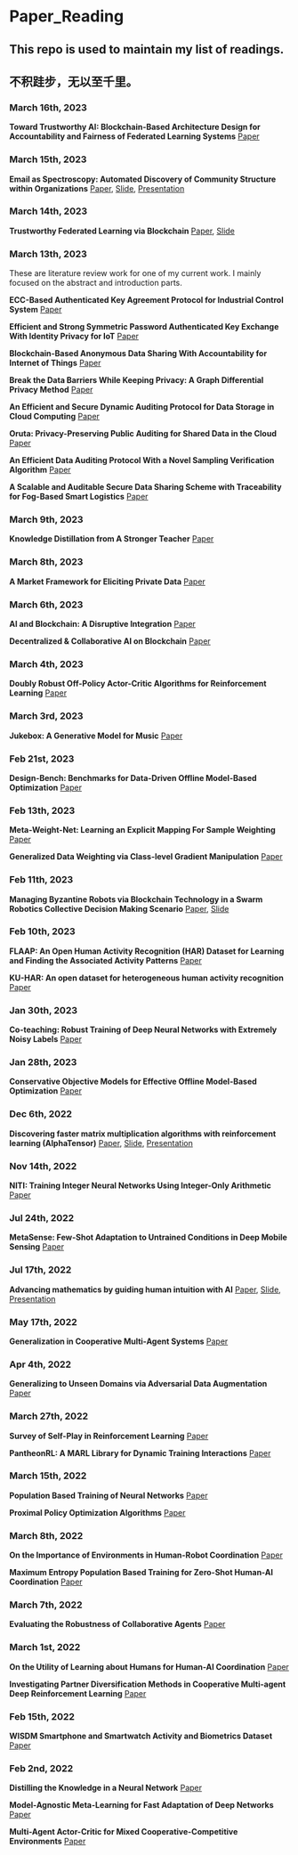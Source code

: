 # Paper_Reading

## This repo is used to maintain my list of readings. 

## 不积跬步，无以至千里。

### March 16th, 2023

**Toward Trustworthy AI: Blockchain-Based Architecture Design for Accountability and Fairness of Federated Learning Systems** [Paper](https://github.com/StevenYuan666/Paper_Reading/blob/main/Papers/Toward_Trustworthy_AI_Blockchain-Based_Architecture_Design_for_Accountability_and_Fairness_of_Federated_Learning_Systems.pdf)



### March 15th, 2023

**Email as Spectroscopy: Automated Discovery of Community Structure within Organizations** [Paper](https://github.com/StevenYuan666/Paper_Reading/blob/main/Papers/Email%20as%20Spectroscopy.pdf), [Slide](), [Presentation]()



### March 14th, 2023

**Trustworthy Federated Learning via Blockchain** [Paper](https://github.com/StevenYuan666/Paper_Reading/blob/main/Papers/Trustworthy_Federated_Learning_via_Blockchain.pdf), [Slide]()



### March 13th, 2023

These are literature review work for one of my current work. I mainly focused on the abstract and introduction parts.

**ECC-Based Authenticated Key Agreement Protocol for Industrial Control System** [Paper](https://github.com/StevenYuan666/Paper_Reading/blob/main/Papers/ECC-Based_Authenticated_Key_Agreement_Protocol_for_Industrial_Control_System.pdf)

**Efficient and Strong Symmetric Password Authenticated Key Exchange With Identity Privacy for IoT** [Paper](https://github.com/StevenYuan666/Paper_Reading/blob/main/Papers/Efficient_and_Strong_Symmetric_Password_Authenticated_Key_Exchange_With_Identity_Privacy_for_IoT.pdf)

**Blockchain-Based Anonymous Data Sharing With Accountability for Internet of Things** [Paper](https://github.com/StevenYuan666/Paper_Reading/blob/main/Papers/Blockchain-Based_Anonymous_Data_Sharing_With_Accountability_for_Internet_of_Things.pdf)

**Break the Data Barriers While Keeping Privacy: A Graph Differential Privacy Method** [Paper](https://github.com/StevenYuan666/Paper_Reading/blob/main/Papers/Break_the_Data_Barriers_While_Keeping_Privacy_A_Graph_Differential_Privacy_Method.pdf)

**An Efficient and Secure Dynamic Auditing Protocol for Data Storage in Cloud Computing** [Paper](https://github.com/StevenYuan666/Paper_Reading/blob/main/Papers/An_Efficient_and_Secure_Dynamic_Auditing_Protocol_for_Data_Storage_in_Cloud_Computing.pdf)

**Oruta: Privacy-Preserving Public Auditing for Shared Data in the Cloud** [Paper](https://github.com/StevenYuan666/Paper_Reading/blob/main/Papers/Oruta_privacy-preserving_public_auditing_for_shared_data_in_the_cloud.pdf)

**An Efficient Data Auditing Protocol With a Novel Sampling Verification Algorithm** [Paper](https://github.com/StevenYuan666/Paper_Reading/blob/main/Papers/An_Efficient_Data_Auditing_Protocol_With_a_Novel_Sampling_Verification_Algorithm.pdf)

**A Scalable and Auditable Secure Data Sharing Scheme with Traceability for Fog-Based Smart Logistics** [Paper](https://github.com/StevenYuan666/Paper_Reading/blob/main/Papers/A_Scalable_and_Auditable_Secure_Data_Sharing_Scheme_with_Traceability_for_Fog-Based_Smart_Logistics.pdf)



### March 9th, 2023

**Knowledge Distillation from A Stronger Teacher** [Paper](https://github.com/StevenYuan666/Paper_Reading/blob/main/Papers/Knowledge%20Distillation%20from%20A%20Stronger%20Teacher.pdf)



### March 8th, 2023

**A Market Framework for Eliciting Private Data** [Paper](https://github.com/StevenYuan666/Paper_Reading/blob/main/Papers/NIPS-2015-a-market-framework-for-eliciting-private-data-Paper.pdf)



### March 6th, 2023

**AI and Blockchain: A Disruptive Integration** [Paper](https://github.com/StevenYuan666/Paper_Reading/blob/main/Papers/AI_and_Blockchain_A_Disruptive_Integration.pdf)

**Decentralized & Collaborative AI on Blockchain** [Paper](https://github.com/StevenYuan666/Paper_Reading/blob/main/Papers/Decentralized_and_Collaborative_AI_on_Blockchain.pdf)



### March 4th, 2023

**Doubly Robust Off-Policy Actor-Critic Algorithms for Reinforcement Learning** [Paper](https://github.com/StevenYuan666/Paper_Reading/blob/main/Papers/Doubly%20Robust%20Off-Policy%20Actor-Critic%20Algorithms%20for%20Reinforcement%20Learning.pdf)



### March 3rd, 2023

**Jukebox: A Generative Model for Music** [Paper](https://github.com/StevenYuan666/Paper_Reading/blob/main/Papers/Jukebox.pdf)



### Feb 21st, 2023

**Design-Bench: Benchmarks for Data-Driven Offline Model-Based Optimization** [Paper](https://github.com/StevenYuan666/Paper_Reading/blob/main/Papers/Design_bench.pdf)



### Feb 13th, 2023

**Meta-Weight-Net: Learning an Explicit Mapping For Sample Weighting** [Paper](https://github.com/StevenYuan666/Paper_Reading/blob/main/Papers/Meta-Weight-Net.pdf)

**Generalized Data Weighting via Class-level Gradient Manipulation** [Paper](https://github.com/StevenYuan666/Paper_Reading/blob/main/Papers/GDW.pdf)



### Feb 11th, 2023

**Managing Byzantine Robots via Blockchain Technology in a Swarm Robotics Collective Decision Making Scenario** [Paper](https://github.com/StevenYuan666/Paper_Reading/blob/main/Papers/swarm_blockchain.pdf), [Slide](https://github.com/StevenYuan666/Paper_Reading/blob/main/Slides/swarm%20robotics.pdf)



### Feb 10th, 2023

**FLAAP: An Open Human Activity Recognition (HAR) Dataset for Learning and Finding the Associated Activity Patterns** [Paper](https://github.com/StevenYuan666/Paper_Reading/blob/main/Papers/FLAAP.pdf)

**KU-HAR: An open dataset for heterogeneous human activity recognition** [Paper](https://github.com/StevenYuan666/Paper_Reading/blob/main/Papers/KUHAR.pdf)



### Jan 30th, 2023

**Co-teaching: Robust Training of Deep Neural Networks with Extremely Noisy Labels** [Paper](https://github.com/StevenYuan666/Paper_Reading/blob/main/Papers/CoTeaching.pdf)



### Jan 28th, 2023

**Conservative Objective Models for Effective Offline Model-Based Optimization** [Paper](https://github.com/StevenYuan666/Paper_Reading/blob/main/Papers/COMS.pdf)



### Dec 6th, 2022

**Discovering faster matrix multiplication algorithms with reinforcement learning (AlphaTensor)**  [Paper](https://github.com/StevenYuan666/Paper_Reading/blob/main/Papers/AlphaTensor.pdf), [Slide](https://github.com/StevenYuan666/Paper_Reading/blob/main/Slides/alpha_tensor.pdf), [Presentation](https://github.com/StevenYuan666/Paper_Reading/blob/main/Slides/subscript_alpha_tensor.pdf)



### Nov 14th, 2022

**NITI: Training Integer Neural Networks Using Integer-Only Arithmetic** [Paper](https://github.com/StevenYuan666/Paper_Reading/blob/main/Papers/NITI.pdf)



### Jul 24th, 2022

**MetaSense: Few-Shot Adaptation to Untrained Conditions in Deep Mobile Sensing** [Paper](https://github.com/StevenYuan666/Paper_Reading/blob/main/Papers/SenSys19_MetaSense.pdf)



### Jul 17th, 2022

**Advancing mathematics by guiding human intuition with AI** [Paper](https://github.com/StevenYuan666/Paper_Reading/blob/main/Papers/GuideAI_with_human_intuition.pdf), [Slide](https://github.com/StevenYuan666/Paper_Reading/blob/main/Slides/Guide_Human_Intuition.pdf), [Presentation](https://github.com/StevenYuan666/Paper_Reading/blob/main/Slides/subscript_human_intuition.pdf)



### May 17th, 2022

**Generalization in Cooperative Multi-Agent Systems** [Paper](https://github.com/StevenYuan666/Paper_Reading/blob/main/Papers/Generalization%20in%20Cooperative%20Multi-Agent%20Systems.pdf)



### Apr 4th, 2022

**Generalizing to Unseen Domains via Adversarial Data Augmentation** [Paper](https://github.com/StevenYuan666/Paper_Reading/blob/main/Papers/Generalizing%20to%20Unseen%20Domains%20via%20Adversarial%20Data%20Augmentation.pdf)



### March 27th, 2022

**Survey of Self-Play in Reinforcement Learning** [Paper](https://github.com/StevenYuan666/Paper_Reading/blob/main/Papers/SURVEY%20OF%20SELF-PLAY%20IN%20REINFORCEMENT%20LEARNING.pdf)

**PantheonRL: A MARL Library for Dynamic Training Interactions** [Paper](https://github.com/StevenYuan666/Paper_Reading/blob/main/Papers/pantheonrl.pdf)



### March 15th, 2022

**Population Based Training of Neural Networks** [Paper](https://github.com/StevenYuan666/Paper_Reading/blob/main/Papers/PBT.pdf)

**Proximal Policy Optimization Algorithms** [Paper](https://github.com/StevenYuan666/Paper_Reading/blob/main/Papers/PPO.pdf)



### March 8th, 2022

**On the Importance of Environments in Human-Robot Coordination** [Paper](https://github.com/StevenYuan666/Paper_Reading/blob/main/Papers/On%20the%20Importance%20of%20Environments%20in%20Human-Robot%20Coordination.pdf)

**Maximum Entropy Population Based Training for Zero-Shot Human-AI Coordination** [Paper](https://github.com/StevenYuan666/Paper_Reading/blob/main/Papers/Maximum%20Entropy%20Population%20Based%20Training%20for%20Zero-Shot%20Human-AI%20Coordination.pdf)



### March 7th, 2022

**Evaluating the Robustness of Collaborative Agents** [Paper](https://github.com/StevenYuan666/Paper_Reading/blob/main/Papers/Evaluating%20the%20Robustness%20of%20Collaborative%20Agents.pdf)



### March 1st, 2022

**On the Utility of Learning about Humans for Human-AI Coordination** [Paper](https://github.com/StevenYuan666/Paper_Reading/blob/main/Papers/On%20the%20Utility%20of%20Learning%20about%20Humans%20for%20Human-AI%20Coordination.pdf)

**Investigating Partner Diversification Methods in Cooperative Multi-agent Deep Reinforcement Learning** [Paper](https://github.com/StevenYuan666/Paper_Reading/blob/main/Papers/diversity_ICONIP2020.pdf)



### Feb 15th, 2022

**WISDM Smartphone and Smartwatch Activity and Biometrics Dataset** [Paper](https://github.com/StevenYuan666/Paper_Reading/blob/main/Papers/WISDM-dataset-description.pdf)



### Feb 2nd, 2022

**Distilling the Knowledge in a Neural Network** [Paper](https://github.com/StevenYuan666/Paper_Reading/blob/main/Papers/Distilling%20the%20Knowledge%20in%20a%20Neural%20Network.pdf)

**Model-Agnostic Meta-Learning for Fast Adaptation of Deep Networks** [Paper](https://github.com/StevenYuan666/Paper_Reading/blob/main/Papers/MAML.pdf)

**Multi-Agent Actor-Critic for Mixed Cooperative-Competitive Environments** [Paper](https://github.com/StevenYuan666/Paper_Reading/blob/main/Papers/MADDPG.pdf)
